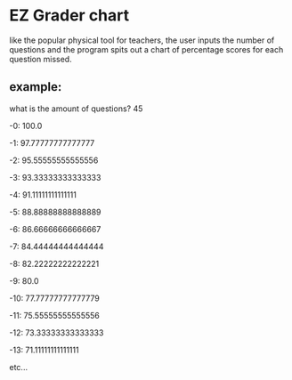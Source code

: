 # EZ Grader chart

like the popular physical tool for teachers, the user inputs the number of questions and the program spits out a chart of percentage scores for each question missed. 

## example:

what is the amount of questions? 45 

-0: 100.0

-1: 97.77777777777777

-2: 95.55555555555556

-3: 93.33333333333333

-4: 91.11111111111111

-5: 88.88888888888889

-6: 86.66666666666667

-7: 84.44444444444444

-8: 82.22222222222221

-9: 80.0

-10: 77.77777777777779

-11: 75.55555555555556

-12: 73.33333333333333

-13: 71.11111111111111

etc...
